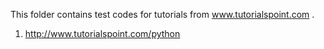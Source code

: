 This folder contains test codes for tutorials from www.tutorialspoint.com .
  1.  http://www.tutorialspoint.com/python
